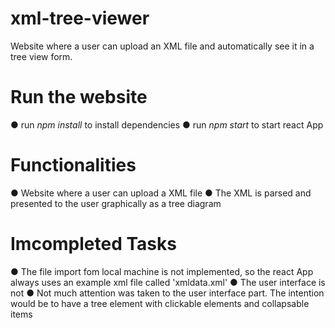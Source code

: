 # xml-tree-viewer
Website where a user can upload an XML file and automatically see it in a tree view form.

# Run the website
● run *npm install* to install dependencies
● run *npm start* to start react App

# Functionalities
● Website where a user can upload a XML file
● The XML is parsed and presented to the user graphically as a tree diagram

# Imcompleted Tasks
● The file import fom local machine is not implemented, so the react App always uses an example xml file called 'xmldata.xml'
● The user interface is not 
● Not much attention was taken to the user interface part. The intention would be to have a tree element with clickable elements and collapsable items

